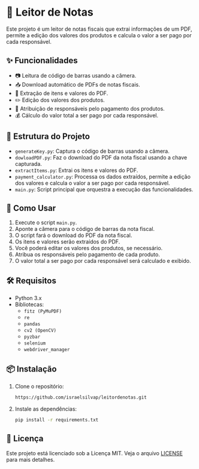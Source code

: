 # 📄 Leitor de Notas

Este projeto é um leitor de notas fiscais que extrai informações de um PDF, permite a edição dos valores dos produtos e calcula o valor a ser pago por cada responsável.

## ✨ Funcionalidades

- 📷 Leitura de código de barras usando a câmera.
- 📥 Download automático de PDFs de notas fiscais.
- 📄 Extração de itens e valores do PDF.
- ✏️ Edição dos valores dos produtos.
- 👥 Atribuição de responsáveis pelo pagamento dos produtos.
- 💰 Cálculo do valor total a ser pago por cada responsável.

## 📂 Estrutura do Projeto

- `generateKey.py`: Captura o código de barras usando a câmera.
- `dowloadPDF.py`: Faz o download do PDF da nota fiscal usando a chave capturada.
- `extractItems.py`: Extrai os itens e valores do PDF.
- `payment_calculator.py`: Processa os dados extraídos, permite a edição dos valores e calcula o valor a ser pago por cada responsável.
- `main.py`: Script principal que orquestra a execução das funcionalidades.

## 🚀 Como Usar

1. Execute o script `main.py`.
2. Aponte a câmera para o código de barras da nota fiscal.
3. O script fará o download do PDF da nota fiscal.
4. Os itens e valores serão extraídos do PDF.
5. Você poderá editar os valores dos produtos, se necessário.
6. Atribua os responsáveis pelo pagamento de cada produto.
7. O valor total a ser pago por cada responsável será calculado e exibido.

## 🛠️ Requisitos

- Python 3.x
- Bibliotecas: 
    - `fitz (PyMuPDF)` 
    - `re` 
    - `pandas` 
    - `cv2 (OpenCV)` 
    - `pyzbar` 
    - `selenium`
    - `webdriver_manager`

## 📦 Instalação

1. Clone o repositório:
    ```sh
    https://github.com/israelsilvap/leitordenotas.git
    ```
2. Instale as dependências:
    ```sh
    pip install -r requirements.txt
    ```

## 📜 Licença

Este projeto está licenciado sob a Licença MIT. Veja o arquivo [LICENSE](LICENSE) para mais detalhes.
